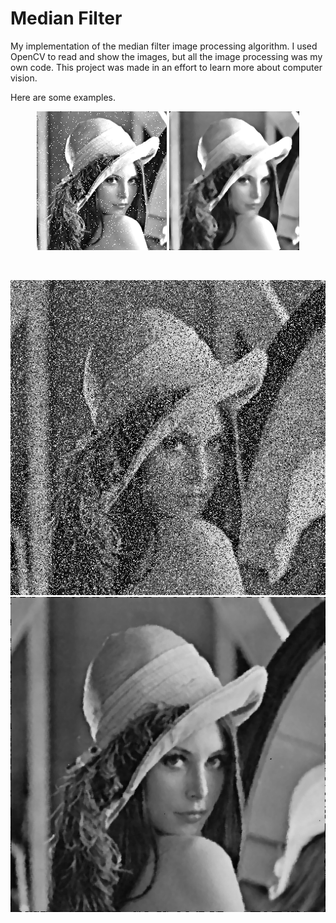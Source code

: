 # Median Filter
My implementation of the median filter image processing algorithm. I used OpenCV to read and show the images, but all the image processing was my own code. This project was made in an effort to learn more about computer vision.

Here are some examples.
<p align="center">
  <img src="MedianFilter/MedianFilter/resources/lena.png" title="Lena">
  <img src="MedianFilter/MedianFilter/output/lena_median.png" alt="Lena Filtered">
</p></br>

<p align="center">
  <img src="MedianFilter/MedianFilter/resources/lena_high_noise.png" title="Lena High Noise">
  <img src="MedianFilter/MedianFilter/output/lena_high_noise_median.png" alt="Lena High Noise Filtered">
</p>
